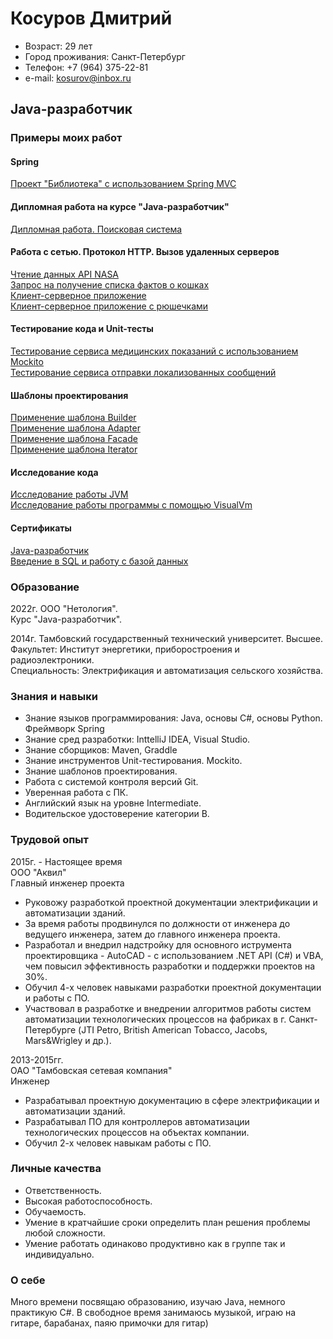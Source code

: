 # Косуров Дмитрий

- Возраст: 29 лет
- Город проживания: Санкт-Петербург
- Телефон: +7 (964) 375-22-81
- e-mail: kosurov@inbox.ru

## Java-разработчик
### Примеры моих работ
#### Spring
[Проект "Библиотека" с использованием Spring MVC](https://github.com/kosurov/spring-mvc-project1.git)  
#### Дипломная работа на курсе "Java-разработчик"
[Дипломная работа. Поисковая система](https://github.com/kosurov/netology-diploma.git)  
#### Работа с сетью. Протокол HTTP. Вызов удаленных серверов
[Чтение данных API NASA](https://github.com/kosurov/nasa-api.git)  
[Запрос на получение списка фактов о кошках](https://github.com/kosurov/cats-info.git)  
[Клиент-серверное приложение](https://github.com/kosurov/client-server.git)  
[Клиент-серверное приложение с рюшечками](https://github.com/kosurov/client-server.git)  
#### Тестирование кода и Unit-тесты
[Тестирование сервиса медицинских показаний с использованием Mockito](https://github.com/kosurov/healthcare-service.git)  
[Тестирование сервиса отправки локализованных сообщений](https://github.com/kosurov/geo-service.git)  
#### Шаблоны проектирования
[Применение шаблона Builder](https://github.com/kosurov/person-builder.git)  
[Применение шаблона Adapter](https://github.com/kosurov/calculator-with-adapter.git)  
[Применение шаблона Facade](https://github.com/kosurov/facade.git)  
[Применение шаблона Iterator](https://github.com/kosurov/iterator.git)
#### Исследование кода
[Исследование работы JVM](https://github.com/kosurov/jvm-logic.git)  
[Исследование работы программы с помощью VisualVm](https://github.com/kosurov/jvm-visualvm.git)  
#### Сертификаты
[Java-разработчик](https://github.com/kosurov/neto-certificate/blob/main/netilogy-certificate.pdf)  
[Введение в SQL и работу с базой данных](https://github.com/kosurov/neto-certificate/blob/main/certificate-sql.pdf)

### Образование
2022г. ООО "Нетология".  
Курс "Java-разработчик".  

2014г. Тамбовский государственный технический университет. Высшее.  
Факультет: Институт энергетики, приборостроения и радиоэлектроники.  
Специальность: Электрификация и автоматизация сельского хозяйства.  

### Знания и навыки
* Знание языков программирования: Java, основы C#, основы Python. Фреймворк Spring
* Знание сред разработки: InttelliJ IDEA, Visual Studio.
* Знание сборщиков: Maven, Graddle
* Знание инструментов Unit-тестирования. Mockito.
* Знание шаблонов проектирования.
* Работа с системой контроля версий Git.
* Уверенная работа с ПК.
* Английский язык на уровне Intermediate.
* Водительское удостоверение категории B.

### Трудовой опыт
2015г. - Настоящее время  
ООО "Аквил"  
Главный инженер проекта  

* Руковожу разработкой проектной документации электрификации и автоматизации зданий.
* За время работы продвинулся по должности от инженера до ведущего инженера, затем до главного инженера проекта.
* Разработал и внедрил надстройку для основного иструмента проектировщика - AutoCAD - с использованием .NET API (C#) и VBA, чем повысил эффективность разработки и поддержки проектов на 30%.
* Обучил 4-х человек навыками разработки проектной документации и работы с ПО.
* Участвовал в разработке и внедрении алгоритмов работы систем автоматизации технологических процессов на фабриках в г. Санкт-Петербурге (JTI Petro, British American Tobacco, Jacobs, Mars&Wrigley и др.).

2013-2015гг.  
ОАО "Тамбовская сетевая компания"  
Инженер  

* Разрабатывал проектную документацию в сфере электрификации и автоматизации зданий.
* Разрабатывал ПО для контроллеров автоматизации технологических процессов на объектах компании.
* Обучил 2-х человек навыкам работы с ПО.


### Личные качества
* Ответственность.
* Высокая работоспособность.
* Обучаемость.
* Умение в кратчайшие сроки определить план решения проблемы любой сложности. 
* Умение работать одинаково продуктивно как в группе так и индивидуально.

### О себе
Много времени посвящаю образованию, изучаю Java, немного практикую C#. В свободное время занимаюсь музыкой, играю на гитаре, барабанах, паяю примочки для гитар)

<!--
**kosurov/kosurov** is a ✨ _special_ ✨ repository because its `README.md` (this file) appears on your GitHub profile.

Here are some ideas to get you started:

- 🔭 I’m currently working on ...
- 🌱 I’m currently learning ...
- 👯 I’m looking to collaborate on ...
- 🤔 I’m looking for help with ...
- 💬 Ask me about ...
- 📫 How to reach me: ...
- 😄 Pronouns: ...
- ⚡ Fun fact: ...
-->
